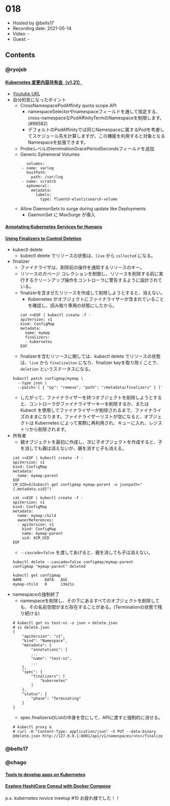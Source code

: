 # 018

- Hosted by @bells17
- Recording date: 2021-05-14
- Video: -
- Guest: -

## Contents


### @ryojsb

#### [Kubernetes 変更内容共有会（v1.21）](https://kubernetes-updates.connpass.com/event/210969/)
- [Youtube URL](https://www.youtube.com/watch?v=JLAaX0Xg_VI&t=2304s)
- 自分的気になったポイント
  - CrossNamespacePodAffinity quota scope API
    - namespaceSelectorやnamespaceフィールドを通して指定する、cross-namespaceなPodAffinityTermのNamespaceを制限します。(#98582)
    - デフォルトのPodAffinityでは同じNamespaceに属するPodを考慮してスケジュール先を計算しますが、この機能を利用すると対象となるNamespaceを拡張できます。
  - ProbeレベルのterminationGracePeriodSecondsフィールドを追加
  - Generic Ephemeral Volumes
  ```
        volumes:
      - name: varlog
        hostPath:
          path: /var/log
      - name: scratch
        ephemeral:
          metadata:
            labels:
              type: fluentd-elasticsearch-volume
    ```
    - Allow DaemonSets to surge during update like Deployments
      - DaemonSet に MaxSurge が導入 

#### [Annotating Kubernetes Services for Humans](https://kubernetes.io/blog/2021/04/20/annotating-k8s-for-humans/?utm_medium=email&_hsmi=124457540&_hsenc=p2ANqtz-_eUQHxiNZCO_-Qm4dBkZot4mX5iIKyC8Wvv0zTZuzM3A4y7ed-gKGVThS9Lg_U88GHKfhSBqWLJNUZ7qNtFGkvzWXbng&utm_content=124457540&utm_source=hs_email)

#### [Using Finalizers to Control Deletion](https://kubernetes.io/blog/2021/05/14/using-finalizers-to-control-deletion/)
- kubectl delete
  - kubectl delete でリソースの状態は、`live` から `collected` になる。
- finalizer
  - ファイナライザは、削除前の操作を通知するリソースのキー。
  - リソースのガベージ コレクションを制御し、リソースを削除する前に実行するクリーンアップ操作をコントローラに警告するように設計されている。
  - finalizerを含ませたリソースを作成して削除しようとすると、消えない。
    - Kubernetes がオブジェクトにファイナライザーが含まれていることを確認し、読み取り専用の状態にしたから。
    ```
    cat <<EOF | kubectl create -f -
    apiVersion: v1
    kind: ConfigMap
    metadata:
      name: mymap
      finalizers:
      - kubernetes
    EOF
    ```
  - finalizerを含むリソースに関しては、kubectl delete でリソースの状態は、`live` から `finalizaiton` になり、finalizer keyを取り除くことで、`deletion` というステータスになる。
  ```
  kubectl patch configmap/mymap \
    --type json \
    --patch='[ { "op": "remove", "path": "/metadata/finalizers" } ]'
  ```
  - したがって、ファイナライザーを持つオブジェクトを削除しようとすると、コントローラがファイナライザーキーを削除するか、または Kubectl を使用してファイナライザーが削除されるまで、ファイナライズのままになります。ファイナライザーリストが空になると、オブジェクトは Kubernetes によって実際に再利用され、キューに入れ、レジストリから削除されます。
- 所有者
  - 親オブジェクトを最初に作成し、次に子オブジェクトを作成すると、子を消しても親は消えないが、親を消すと子も消える。
  ```
  cat <<EOF | kubectl create -f -
  apiVersion: v1
  kind: ConfigMap
  metadata:
    name: mymap-parent
  EOF
  CM_UID=$(kubectl get configmap mymap-parent -o jsonpath="{.metadata.uid}")

  cat <<EOF | kubectl create -f -
  apiVersion: v1
  kind: ConfigMap
  metadata:
    name: mymap-child
    ownerReferences:
    - apiVersion: v1
      kind: ConfigMap
      name: mymap-parent
      uid: $CM_UID
  EOF
  ```
  - `--cascade=false` を渡してあげると、親を消しても子は消えない。
  ```
  kubectl delete --cascade=false configmap/mymap-parent
  configmap "mymap-parent" deleted

  kubectl get configmap
  NAME          DATA   AGE
  mymap-child   0      13m21s
  ```
- namespaceの強制終了
  - namespaceを削除し、その下にあるすべてのオブジェクトを削除しても、その名前空間がまだ存在することがある。(Terminationの状態で残り続ける)
  ```
  # kubectl get ns test-ns -o json > delete.json
  # vi delete.json
  {
      "apiVersion": "v1",
      "kind": "Namespace",
      "metadata": {
          "annotations": {
          ...
          "name": "test-ns",
          ...
      },
      "spec": {
          "finalizers": [
              "kubernetes"
          ]
      },
      "status": {
          "phase": "Terminating"
      }
  }
  ```
  - spec.finalizersのListの中身を空にして、APIに渡すと強制的に消せる。
  ```
  # kubectl proxy &
  # curl -H "Content-Type: application/json" -X PUT --data-binary @delete.json http://127.0.0.1:8001/api/v1/namespaces/<ns>/finalize
  ```


### @bells17

### @chago

#### [Tools to develop apps on Kubernetes](https://www.cncf.io/blog/2021/05/10/tools-to-develop-apps-on-kubernetes/)
#### [Explore HashiCorp Consul with Docker Compose](https://www.hashicorp.com/blog/explore-hashicorp-consul-with-docker-compose)

p.s. kubernetes novice meetup #10 お疲れ様でした！！
